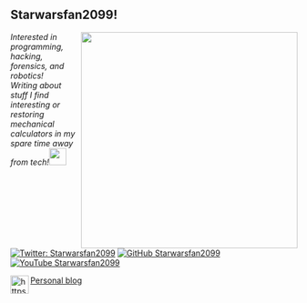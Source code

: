 <h2>Starwarsfan2099!</h2>
<img align='right' src="https://github-readme-stats.vercel.app/api?username=Starwarsfan2099&show_icons=true&theme=dark" width="380">
<p><em>Interested in programming, hacking, forensics, and robotics!<br>
  Writing about stuff I find interesting or restoring mechanical calculators in my spare time away from tech!<img src="https://media.giphy.com/media/WUlplcMpOCEmTGBtBW/giphy.gif" width="30"> 
</em></p>

[![Twitter: Starwarsfan2099](https://img.shields.io/twitter/follow/Starwarsfan2099?style=flat-square)](https://twitter.com/Starwarsfan2099)
[![GitHub Starwarsfan2099](https://img.shields.io/github/followers/starwarsfan2099?label=follow%20github&style=flat-square)](https://github.com/starwarsfan2099)
[![YouTube Starwarsfan2099](https://img.shields.io/youtube/channel/views/UCItEhjpXkiXJshhaHqTXeqw?style=flat-square)](https://www.youtube.com/channel/UCItEhjpXkiXJshhaHqTXeqw)

[Personal blog](https://clarkiv.dev) [<img src="https://clarkiv.dev/assets/img/favicons/favicon-32x32.png" alt="https://clarkiv.dev/" height="32" width="32" align="left" />](https://starwarsfan2099.github.io/)
<br>

<!--
**starwarsfan2099/starwarsfan2099** is a ✨ _special_ ✨ repository because its `README.md` (this file) appears on your GitHub profile.

Here are some ideas to get you started:

- 🔭 I’m currently working on ...
- 🌱 I’m currently learning ...
- 👯 I’m looking to collaborate on ...
- 🤔 I’m looking for help with ...
- 💬 Ask me about ...
- 📫 How to reach me: ...
- 😄 Pronouns: ...
- ⚡ Fun fact: ...
-->
